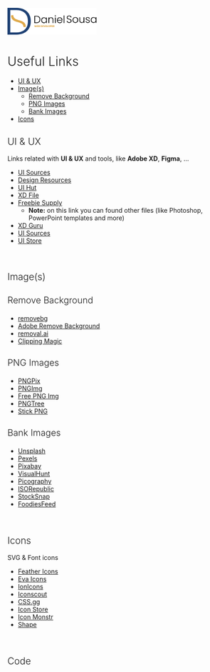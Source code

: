 <a href="https://linkedin.com/in/daniel-sousa-tutods" target="_blank"><img src="media/logo-horizontal-colored.svg" width="200px" /></a>

<h1 style="font-weight: 300">Useful Links</h1>

-   [UI & UX](#ui---ux)
-   [Image(s)](#image-s-)
    -   [Remove Background](#remove-background)
    -   [PNG Images](#png-images)
    -   [Bank Images](#bank-images)
-   [Icons](#icons)

<h2 style="font-weight: 300">UI & UX</h2>

Links related with **UI & UX** and tools, like **Adobe XD**, **Figma**, ...

-   [UI Sources](https://www.uisources.com/home)
-   [Design Resources](https://designresources.io/)
-   [UI Hut](https://uihut.com)
-   [XD File](https://xdfile.com)
-   [Freebie Supply](https://freebiesupply.com)
    -   **Note:** on this link you can found other files (like Photoshop, PowerPoint templates and more)
-   [XD Guru](https://www.xdguru.com)
-   [UI Sources](https://www.uisources.com)
-   [UI Store](https://www.uistore.design)

<br/>
<h2 style="font-weight: 300">Image(s)</h2>

<h3 style="font-weight: 300; font-size: 1.25rem">Remove Background</h3>

-   [removebg](https://www.remove.bg/)
-   [Adobe Remove Background](https://www.adobe.com/express/feature/image/remove-background)
-   [removal.ai](https://removal.ai)
-   [Clipping Magic](https://clippingmagic.com)

<h3 style="font-weight: 300; font-size: 1.25rem">PNG Images</h3>

-   [PNGPix](http://www.pngpix.com)
-   [PNGImg](https://pngimg.com)
-   [Free PNG Img](https://freepngimg.com)
-   [PNGTree](https://pngtree.com)
-   [Stick PNG](http://www.stickpng.com)

<h3 style="font-weight: 300; font-size: 1.25rem">Bank Images</h3>

-   [Unsplash](https://unsplash.com)
-   [Pexels](http://pexels.com)
-   [Pixabay](https://pixabay.com)
-   [VisualHunt](https://visualhunt.com)
-   [Picography](https://picography.co)
-   [ISORepublic](https://isorepublic.com)
-   [StockSnap](https://stocksnap.io)
-   [FoodiesFeed](https://www.foodiesfeed.com)

<br/>
<h2 style="font-weight: 300">Icons</h2>
<p>SVG & Font icons</p>

-   [Feather Icons](https://feather.netlify.app/)
-   [Eva Icons](https://akveo.github.io/eva-icons/)
-   [IonIcons](https://ionic.io/ionicons)
-   [Iconscout](https://iconscout.com/)
-   [CSS.gg](https://css.gg/app)
-   [Icon Store](https://iconstore.co/)
-   [Icon Monstr](https://iconmonstr.com/)
-   [Shape](https://shape.so/browse)

<br/>
<h2 style="font-weight: 300">Code</h2>
